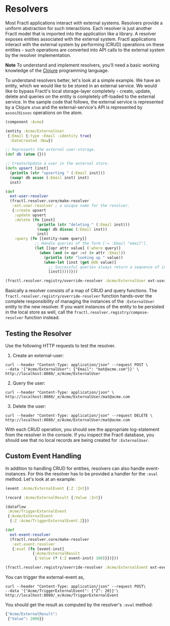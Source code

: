 # Resolvers

Most Fractl applications interact with external systems. Resolvers provide a uniform abstraction for such interactions. Each resolver is just another Fractl model that is imported into the application like a library. A resolver exposes entities associated with the external system. Fractl applications interact with the external system by performing (CRUD) operations on these entities - such operations are converted into API calls to the external system by the resolver implementation.

**Note** To understand and implement resolvers, you'll need a basic working knowledge of the [Clojure](https://clojure.org) programming language.

To understand resolvers better, let's look at a simple example. We have an entity, which we would like to be stored in an external
service. We would like to bypass Fractl's local storage-layer completely - create, update, delete and queries on the entity is
completely off-loaded to the external service. In the sample code that follows, the external service is represented by a Clojure
`atom` and the external-service's API is represented by `assoc`/`dissoc` operations on the atom.

```clojure
(component :Acme)

(entity :Acme/ExternalUser
 {:Email {:type :Email :identity true}
  :DateCreated :Now})

;; Represents the external user-storage.
(def db (atom {}))

;; Create/Update a user in the external store.
(defn upsert [inst]
  (println (str "upserting " (:Email inst)))
  (swap! db assoc (:Email inst) inst)
  inst)

(def
  ext-user-resolver
  (fractl.resolver.core/make-resolver
   :ext.user.resolver ; a unique name for the resolver.
   {:create upsert
    :update upsert
    :delete (fn [inst]
	          (println (str "deleting " (:Email inst)))
              (swap! db dissoc (:Email inst))
              inst)
    :query (fn [[entity-name query]]
             ;; Handle queries of the form [:= :Email "email"].
             (let [[opr attr value] (:where query)]
               (when (and (= opr :=) (= attr :Email))
			     (println (str "looking up " value))
                 (when-let [inst (get @db value)]
                   ;; Successful queries always return a sequence of instances.
                   [inst]))))}))

(fractl.resolver.registry/override-resolver :Acme/ExternalUser ext-user-resolver)
```

Basically a resolver consists of a map of CRUD and query functions. The `fractl.resolver.registry/override-resolver`
function hands-over the complete responsibility of managing the instances of the `:ExternalUser` entity to the
new resolver. If you want instances of the entity to be persisted in the local store as well, call the
`fractl.resolver.registry/compose-resolver` function instead.

## Testing the Resolver

Use the following HTTP requests to test the resolver.

1. Create an external-user:

```shell
curl --header "Content-Type: application/json" --request POST \
--data '{"Acme/ExternalUser": {"Email": "mat@acme.com"}}' \
http://localhost:8080/_e/Acme/ExternalUser
```

2. Query the user:

```shell
curl --header "Content-Type: application/json" \
http://localhost:8080/_e/Acme/ExternalUser/mat@acme.com
```

3. Delete the user:

```shell
curl --header "Content-Type: application/json" --request DELETE \
http://localhost:8080/_e/Acme/ExternalUser/mat@acme.com
```

With each CRUD operation, you should see the appropriate log-statement from the resolver in the console.
If you inspect the Fractl database, you should see that no local records are being created for `:ExternalUser`.

## Custom Event Handling

In addition to handling CRUD for entities, resolvers can also handle event-instances. For this the resolver has to
be provided a handler for the `:eval` method. Let's look at an example:

```clojure
(event :Acme/ExternalEvent {:Z :Int})

(record :Acme/ExternalResult {:Value :Int})

(dataflow
 :Acme/TriggerExternalEvent
 {:Acme/ExternalEvent
  {:Z :Acme/TriggerExternalEvent.Z}})

(def
  ext-event-resolver
  (fractl.resolver.core/make-resolver
   :ext.event.resolver
   {:eval (fn [event-inst]
            {:Acme/ExternalResult
             {:Value (* (:Z event-inst) 100)}})}))

(fractl.resolver.registry/override-resolver :Acme/ExternalEvent ext-event-resolver)
```

You can trigger the external-event as,

```shell
curl --header "Content-Type: application/json" --request POST\
--data '{"Acme/TriggerExternalEvent": {"Z": 20}}'\
http://localhost:8080/_e/Acme/TriggerExternalEvent
```

You should get the result as computed by the resolver's `:eval` method:

```clojure
{"Acme/ExternalResult":
 {"Value": 2000}}
```
